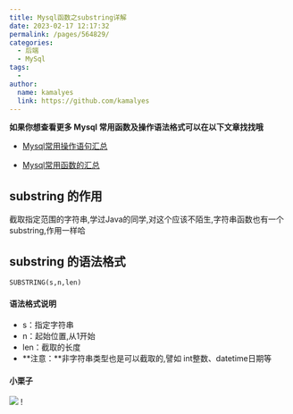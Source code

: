 ```yaml
---
title: Mysql函数之substring详解
date: 2023-02-17 12:17:32
permalink: /pages/564829/
categories:
  - 后端
  - MySql
tags:
  - 
author: 
  name: kamalyes
  link: https://github.com/kamalyes
---
```

**如果你想查看更多 Mysql 常用函数及操作语法格式可以在以下文章找找哦**

- [Mysql常用操作语句汇总](./59.Mysql常用操作语句汇总.md)

- [Mysql常用函数的汇总](./01.Mysql常用函数汇总.md)

substring 的作用
-------------

截取指定范围的字符串,学过Java的同学,对这个应该不陌生,字符串函数也有一个substring,作用一样哈

substring 的语法格式
---------------

```
SUBSTRING(s,n,len) 
```

#### 语法格式说明

*   s：指定字符串
*   n：起始位置,从1开始
*   len：截取的长度
*   **注意：**非字符串类型也是可以截取的,譬如 int整数、datetime日期等

#### 小栗子

![](https://www.yuyanqing.cn/oss/image-bed/col/mysql/Snipaste_2023-02-17_12-55-28.png)
!
